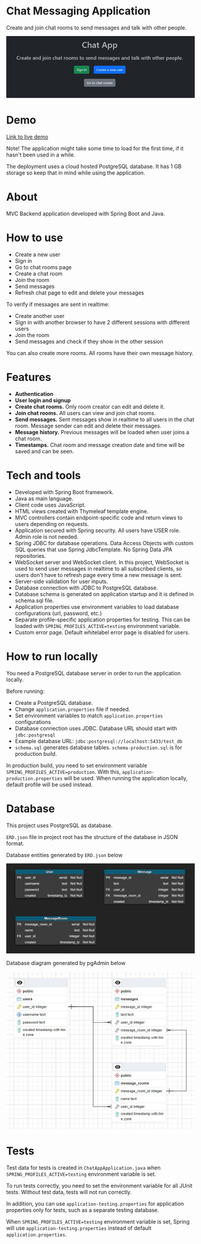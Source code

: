 # Chat Messaging Application

Create and join chat rooms to send messages and talk with other people.

![Image of home page](./docs/images/home.JPG?raw=true)

# Demo

<a href="https://chat-app-qapi.onrender.com/">Link to live demo</a>

Note! The application might take some time to load for the first time, if it hasn't been used in a while.

The deployment uses a cloud hosted PostgreSQL database. It has 1 GB storage so keep that in mind while using the application.

# About

MVC Backend application developed with Spring Boot and Java.

# How to use

- Create a new user
- Sign in
- Go to chat rooms page
- Create a chat room
- Join the room
- Send messages
- Refresh chat page to edit and delete your messages

To verify if messages are sent in realtime:

- Create another user
- Sign in with another browser to have 2 different sessions with different users
- Join the room
- Send messages and check if they show in the other session

You can also create more rooms. All rooms have their own message history.

# Features

- <strong>Authentication</strong>
- <strong>User login and signup</strong>
- <strong>Create chat rooms.</strong> Only room creator can edit and delete it.
- <strong>Join chat rooms.</strong> All users can view and join chat rooms.
- <strong>Send messages.</strong> Sent messages show in realtime to all users in the chat room. Message sender can edit and delete their messages.
- <strong>Message history.</strong> Previous messages will be loaded when user joins a chat room.
- <strong>Timestamps.</strong> Chat room and message creation date and time will be saved and can be seen.

# Tech and tools

- Developed with Spring Boot framework.
- Java as main language.
- Client code uses JavaScript.
- HTML views created with Thymeleaf template engine.
- MVC controllers contain endpoint-specific code and return views to users depending on requests.
- Application secured with Spring security. All users have USER role. Admin role is not needed.
- Spring JDBC for database operations. Data Access Objects with custom SQL queries that use Spring JdbcTemplate. No Spring Data JPA repositories.
- WebSocket server and WebSocket client. In this project, WebSocket is used to send user messages in realtime to all subscribed clients, so users don't have to refresh page every time a new message is sent.
- Server-side validation for user inputs.
- Database connection with JDBC to PostgreSQL database.
- Database schema is generated on application startup and it is defined in schema.sql file.
- Application properties use environment variables to load database configurations (url, password, etc.)
- Separate profile-specific application properties for testing. This can be loaded with `SPRING_PROFILES_ACTIVE=testing` environment variable.
- Custom error page. Default whitelabel error page is disabled for users.

# How to run locally

You need a PostgreSQL database server in order to run the application locally.

Before running:

- Create a PostgreSQL database.
- Change `application.properties` file if needed.
- Set environment variables to match `application.properties` configurations
- Database connection uses JDBC. Database URL should start with `jdbc:postgresql`
- Example database URL: `jdbc:postgresql://localhost:5433/test_db`
- `schema.sql` generates database tables. `schema-production.sql` is for production build.

In production build, you need to set environment variable `SPRING_PROFILES_ACTIVE=production`. With this, `application-production.properties` will be used. When running the application locally, default profile will be used instead.

# Database

This project uses PostgreSQL as database.

`ERD.json` file in project root has the structure of the database in JSON format.

Database entities generated by `ERD.json` below

![Database Entities](./docs/images/database_entities.JPG?raw=true)

Database diagram generated by pgAdmin below

![Database Diagram](./docs/images/database_diagram.JPG?raw=true)

# Tests

Test data for tests is created in `ChatAppApplication.java` when `SPRING_PROFILES_ACTIVE=testing` environment variable is set.

To run tests correctly, you need to set the environment variable for all JUnit tests. Without test data, tests will not run correctly.

In addition, you can use `application-testing.properties` for application properties only for tests, such as a separate testing database.

When `SPRING_PROFILES_ACTIVE=testing` environment variable is set, Spring will use `application-testing.properties` instead of default `application.properties`.
